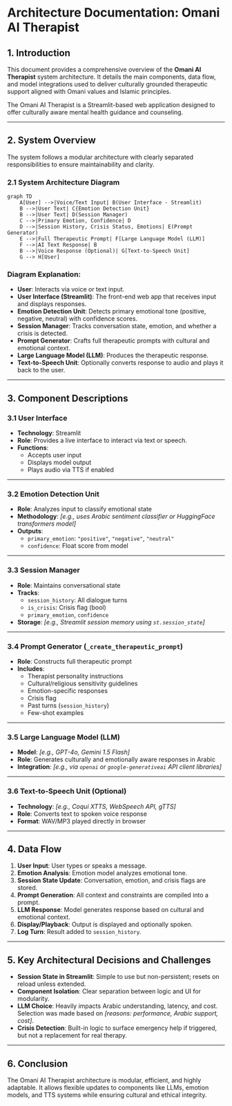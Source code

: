 # Architecture Documentation: Omani AI Therapist

## 1. Introduction

This document provides a comprehensive overview of the **Omani AI Therapist** system architecture. It details the main components, data flow, and model integrations used to deliver culturally grounded therapeutic support aligned with Omani values and Islamic principles.

The Omani AI Therapist is a Streamlit-based web application designed to offer culturally aware mental health guidance and counseling.

---

## 2. System Overview

The system follows a modular architecture with clearly separated responsibilities to ensure maintainability and clarity.

### 2.1 System Architecture Diagram

```mermaid
graph TD
    A[User] -->|Voice/Text Input| B(User Interface - Streamlit)
    B -->|User Text| C{Emotion Detection Unit}
    B -->|User Text| D(Session Manager)
    C -->|Primary Emotion, Confidence| D
    D -->|Session History, Crisis Status, Emotions| E(Prompt Generator)
    E -->|Full Therapeutic Prompt| F[Large Language Model (LLM)]
    F -->|AI Text Response| B
    B -->|Voice Response (Optional)| G[Text-to-Speech Unit]
    G --> H[User]
```

### Diagram Explanation:

- **User**: Interacts via voice or text input.
- **User Interface (Streamlit)**: The front-end web app that receives input and displays responses.
- **Emotion Detection Unit**: Detects primary emotional tone (positive, negative, neutral) with confidence scores.
- **Session Manager**: Tracks conversation state, emotion, and whether a crisis is detected.
- **Prompt Generator**: Crafts full therapeutic prompts with cultural and emotional context.
- **Large Language Model (LLM)**: Produces the therapeutic response.
- **Text-to-Speech Unit**: Optionally converts response to audio and plays it back to the user.

---

## 3. Component Descriptions

### 3.1 User Interface
- **Technology**: Streamlit
- **Role**: Provides a live interface to interact via text or speech.
- **Functions**: 
  - Accepts user input
  - Displays model output
  - Plays audio via TTS if enabled

---

### 3.2 Emotion Detection Unit
- **Role**: Analyzes input to classify emotional state
- **Methodology**: _[e.g., uses Arabic sentiment classifier or HuggingFace transformers model]_
- **Outputs**:
  - `primary_emotion`: `"positive"`, `"negative"`, `"neutral"`
  - `confidence`: Float score from model

---

### 3.3 Session Manager
- **Role**: Maintains conversational state
- **Tracks**:
  - `session_history`: All dialogue turns
  - `is_crisis`: Crisis flag (bool)
  - `primary_emotion`, `confidence`
- **Storage**: _[e.g., Streamlit session memory using `st.session_state`]_

---

### 3.4 Prompt Generator (`_create_therapeutic_prompt`)
- **Role**: Constructs full therapeutic prompt
- **Includes**:
  - Therapist personality instructions
  - Cultural/religious sensitivity guidelines
  - Emotion-specific responses
  - Crisis flag
  - Past turns (`session_history`)
  - Few-shot examples

---

### 3.5 Large Language Model (LLM)
- **Model**: _[e.g., GPT-4o, Gemini 1.5 Flash]_
- **Role**: Generates culturally and emotionally aware responses in Arabic
- **Integration**: _[e.g., via `openai` or `google-generativeai` API client libraries]_

---

### 3.6 Text-to-Speech Unit (Optional)
- **Technology**: _[e.g., Coqui XTTS, WebSpeech API, gTTS]_
- **Role**: Converts text to spoken voice response
- **Format**: WAV/MP3 played directly in browser

---

## 4. Data Flow

1. **User Input**: User types or speaks a message.
2. **Emotion Analysis**: Emotion model analyzes emotional tone.
3. **Session State Update**: Conversation, emotion, and crisis flags are stored.
4. **Prompt Generation**: All context and constraints are compiled into a prompt.
5. **LLM Response**: Model generates response based on cultural and emotional context.
6. **Display/Playback**: Output is displayed and optionally spoken.
7. **Log Turn**: Result added to `session_history`.

---

## 5. Key Architectural Decisions and Challenges

- **Session State in Streamlit**: Simple to use but non-persistent; resets on reload unless extended.
- **Component Isolation**: Clear separation between logic and UI for modularity.
- **LLM Choice**: Heavily impacts Arabic understanding, latency, and cost. Selection was made based on _[reasons: performance, Arabic support, cost]_.
- **Crisis Detection**: Built-in logic to surface emergency help if triggered, but not a replacement for real therapy.

---

## 6. Conclusion

The Omani AI Therapist architecture is modular, efficient, and highly adaptable. It allows flexible updates to components like LLMs, emotion models, and TTS systems while ensuring cultural and ethical integrity.
